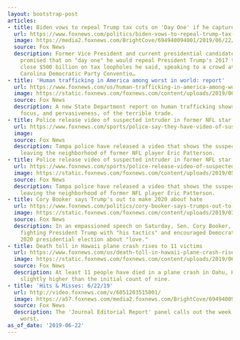 ```yaml
---
layout: bootstrap-post
articles:
- title: Biden vows to repeal Trump tax cuts on 'Day One' if he captures White House
  url: https://www.foxnews.com/politics/biden-vows-to-repeal-trump-tax-cuts-on-day-one-if-he-captures-white-house
  image: https://media2.foxnews.com/BrightCove/694940094001/2019/06/22/694940094001_6051214859001_6051215520001-vs.jpg
  source: Fox News
  description: Former Vice President and current presidential candidate Joe Biden
    promised that on "day one" he would repeal President Trump's 2017 tax cuts and
    close $500 billion on tax loopholes he said, speaking to a crowd at the South
    Carolina Democratic Party Conventio…
- title: 'Human trafficking in America among worst in world: report'
  url: https://www.foxnews.com/us/human-trafficking-in-america-among-worst-in-world-report
  image: https://static.foxnews.com/foxnews.com/content/uploads/2019/06/Mike-Pompeo-.jpg
  source: Fox News
  description: A new State Department report on human trafficking shows the growing
    focus, and pervasiveness, of the terrible trade.
- title: Police release video of suspected intruder in former NFL star's slaying
  url: https://www.foxnews.com/sports/police-say-they-have-video-of-suspected-intruder-who-killed-former-nfl-player
  image: 
  source: Fox News
  description: Tampa police have released a video that shows the suspected shooter
    leaving the neighborhood of former NFL player Eric Patterson.
- title: Police release video of suspected intruder in former NFL star's slaying
  url: https://www.foxnews.com/sports/police-release-video-of-suspected-intruder-in-former-nfl-stars-slaying
  image: https://static.foxnews.com/foxnews.com/content/uploads/2019/05/NFL-Colts-assistant.jpg
  source: Fox News
  description: Tampa police have released a video that shows the suspected shooter
    leaving the neighborhood of former NFL player Eric Patterson.
- title: Cory Booker says Trump's out to make 2020 about hate
  url: https://www.foxnews.com/politics/cory-booker-says-trumps-out-to-make-2020-about-hate
  image: https://static.foxnews.com/foxnews.com/content/uploads/2019/03/AP19082614093892.jpg
  source: Fox News
  description: In an empassioned speech on Saturday, Sen. Cory Booker, D-N.J., admonished
    fighting President Trump with "his tactics" and encouraged Democrats to make the
    2020 presidential election about "love."
- title: Death toll in Hawaii plane crash rises to 11 victims
  url: https://www.foxnews.com/us/death-toll-in-hawaii-plane-crash-rises-to-11-victims
  image: https://static.foxnews.com/foxnews.com/content/uploads/2019/06/hawaii-plane-crash-THUMB.jpg
  source: Fox News
  description: At least 11 people have died in a plane crash in Oahu, Hawaii on Friday,
    slightly higher than the initial count of nine.
- title: 'Hits & Misses: 6/22/19'
  url: http://video.foxnews.com/v/6051203515001/
  image: https://a57.foxnews.com/media2.foxnews.com/BrightCove/694940094001/2019/06/22/640/360/694940094001_6051200514001_6051203515001-vs.jpg
  source: Fox News
  description: The 'Journal Editorial Report' panel calls out the week's best and
    worst.
as_of_date: '2019-06-22'
---
```


